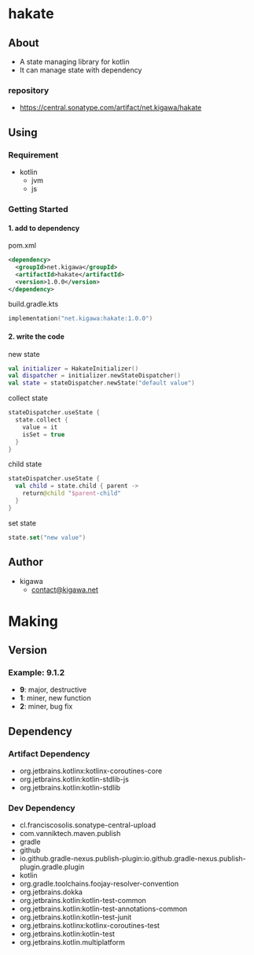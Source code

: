 # hakate

## About

* A state managing library for kotlin
* It can manage state with dependency

### repository

* https://central.sonatype.com/artifact/net.kigawa/hakate

## Using

### Requirement

* kotlin
  * jvm
  * js

### Getting Started

#### 1. add to dependency

pom.xml

```pom.xml
<dependency>
  <groupId>net.kigawa</groupId>
  <artifactId>hakate</artifactId>
  <version>1.0.0</version>
</dependency>
```

build.gradle.kts

```build.gradle.kts
implementation("net.kigawa:hakate:1.0.0")
```

#### 2. write the code

new state
```kotlin
val initializer = HakateInitializer()
val dispatcher = initializer.newStateDispatcher()
val state = stateDispatcher.newState("default value")
```

collect state
```kotlin
stateDispatcher.useState {
  state.collect {
    value = it
    isSet = true
  }
}
```

child state
```kotlin
stateDispatcher.useState {
  val child = state.child { parent ->
    return@child "$parent-child"
  }
}
```

set state
```kotlin
state.set("new value")
```

## Author

* kigawa
    * contact@kigawa.net

# Making

## Version

### Example: 9.1.2

* **9**: major, destructive
* **1**: miner, new function
* **2**: miner, bug fix

## Dependency

### Artifact Dependency

* org.jetbrains.kotlinx:kotlinx-coroutines-core
* org.jetbrains.kotlin:kotlin-stdlib-js
* org.jetbrains.kotlin:kotlin-stdlib

### Dev Dependency

* cl.franciscosolis.sonatype-central-upload
* com.vanniktech.maven.publish
* gradle
* github
* io.github.gradle-nexus.publish-plugin:io.github.gradle-nexus.publish-plugin.gradle.plugin
* kotlin
* org.gradle.toolchains.foojay-resolver-convention
* org.jetbrains.dokka
* org.jetbrains.kotlin:kotlin-test-common
* org.jetbrains.kotlin:kotlin-test-annotations-common
* org.jetbrains.kotlin:kotlin-test-junit
* org.jetbrains.kotlinx:kotlinx-coroutines-test
* org.jetbrains.kotlin:kotlin-test
* org.jetbrains.kotlin.multiplatform
